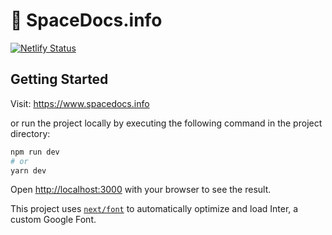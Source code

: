 # 🚀 SpaceDocs.info

[![Netlify Status](https://api.netlify.com/api/v1/badges/9fd20751-fa73-4e6b-b416-c7dd1ae01ac0/deploy-status)](https://app.netlify.com/sites/rocket-docs/deploys)

## Getting Started

Visit: https://www.spacedocs.info

or run the project locally by executing the following command in the project directory:

```bash
npm run dev
# or
yarn dev
```

Open [http://localhost:3000](http://localhost:3000) with your browser to see the result.

This project uses [`next/font`](https://nextjs.org/docs/basic-features/font-optimization) to automatically optimize and load Inter, a custom Google Font.
